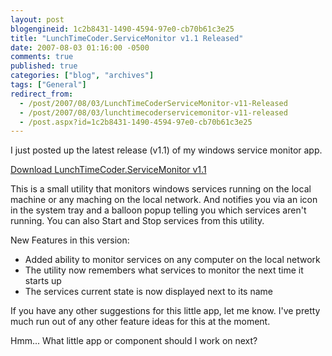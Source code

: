 ```yaml
---
layout: post
blogengineid: 1c2b8431-1490-4594-97e0-cb70b61c3e25
title: "LunchTimeCoder.ServiceMonitor v1.1 Released"
date: 2007-08-03 01:16:00 -0500
comments: true
published: true
categories: ["blog", "archives"]
tags: ["General"]
redirect_from: 
  - /post/2007/08/03/LunchTimeCoderServiceMonitor-v11-Released
  - /post/2007/08/03/lunchtimecoderservicemonitor-v11-released
  - /post.aspx?id=1c2b8431-1490-4594-97e0-cb70b61c3e25
---
```

<!-- more -->
<P>I just posted up the latest release (v1.1) of my windows service monitor app.</P>
<P><A href="/download/lunchtimecoder/dotNet/WindowsServiceMonitor/">Download LunchTimeCoder.ServiceMonitor&nbsp;v1.1</A></P>
<P>This is a small utility that monitors windows services running on the local machine or any maching on the local network. And notifies you via an icon in the system tray and a balloon popup telling you which services aren't running. You can also Start and Stop services from this utility.</P>
<P>New Features in this version:</P>
<UL>
<LI>Added ability to monitor services on any computer on the local network</LI>
<LI>The utility now remembers what services to monitor the next time it starts up</LI>
<LI>The services current state is now displayed next to its name</LI></UL>
<P>If you have any other suggestions for this little app, let me know. I've pretty much run out of any other feature ideas for this at the moment.</P>
<P>Hmm... What little app or component should I work on next?</P>
